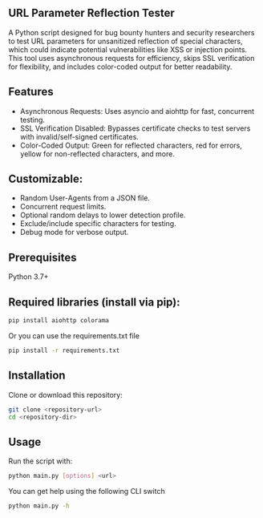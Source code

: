 ## URL Parameter Reflection Tester
A Python script designed for bug bounty hunters and security researchers to test URL parameters for unsanitized reflection of special characters, which could indicate potential vulnerabilities like XSS or injection points. This tool uses asynchronous requests for efficiency, skips SSL verification for flexibility, and includes color-coded output for better readability.

## Features

* Asynchronous Requests: Uses asyncio and aiohttp for fast, concurrent testing.
* SSL Verification Disabled: Bypasses certificate checks to test servers with invalid/self-signed certificates.
* Color-Coded Output: Green for reflected characters, red for errors, yellow for non-reflected characters, and more.

## Customizable:
* Random User-Agents from a JSON file.
* Concurrent request limits.
* Optional random delays to lower detection profile.
* Exclude/include specific characters for testing.
* Debug mode for verbose output.

## Prerequisites
Python 3.7+

## Required libraries (install via pip):
```bash
pip install aiohttp colorama
```

Or you can use the requirements.txt file
```bash
pip install -r requirements.txt
```

## Installation
Clone or download this repository:
```bash
git clone <repository-url>
cd <repository-dir>
```

## Usage
Run the script with:
```bash
python main.py [options] <url>
```
You can get help using the following CLI switch
```bash
python main.py -h
```
